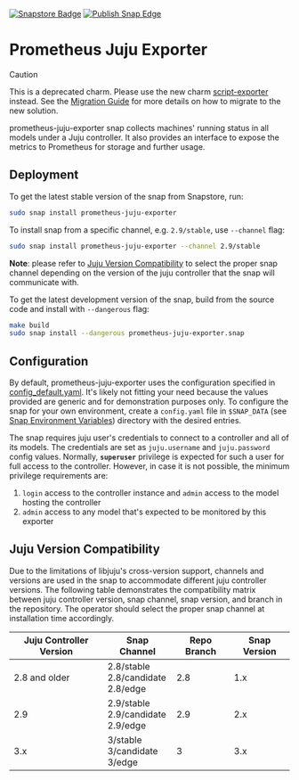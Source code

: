[![Snapstore Badge](https://snapcraft.io/prometheus-juju-exporter/badge.svg)](https://snapcraft.io/prometheus-juju-exporter)
[![Publish Snap Edge](https://github.com/canonical/prometheus-juju-exporter/actions/workflows/release.yaml/badge.svg)](https://github.com/canonical/prometheus-juju-exporter/actions/workflows/release.yaml)

# Prometheus Juju Exporter

> [!CAUTION]
> This is a deprecated charm. Please use the new charm [script-exporter](https://charmhub.io/script-exporter) instead. See the [Migration Guide](https://charmhub.io/prometheus-juju-exporter/docs/h-migration) for more details on how to migrate to the new solution.
> 

prometheus-juju-exporter snap collects machines' running status in all models under a Juju controller. It also provides an interface to expose the metrics to Prometheus for storage and further usage.

## Deployment
To get the latest stable version of the snap from Snapstore, run:
```bash
sudo snap install prometheus-juju-exporter
```

To install snap from a specific channel, e.g. `2.9/stable`, use `--channel` flag:
```bash
sudo snap install prometheus-juju-exporter --channel 2.9/stable
```
**Note**: please refer to [Juju Version Compatibility](#juju-version-compatibility) to select the proper snap channel depending on the version of the juju controller that the snap will communicate with.

To get the latest development version of the snap, build from the source code and install with `--dangerous` flag:
```bash
make build
sudo snap install --dangerous prometheus-juju-exporter.snap
```

## Configuration
By default, prometheus-juju-exporter uses the configuration specified in [config_default.yaml](prometheus-juju-exporter/config_default.yaml). It's likely not fitting your need because the values provided are generic and for demonstration purposes only. To configure the snap for your own environment, create a `config.yaml` file in `$SNAP_DATA` (see [Snap Environment Variables](https://snapcraft.io/docs/environment-variables)) directory with the desired entries.

The snap requires juju user's credentials to connect to a controller and all of its models. The credentials are set as `juju.username` and `juju.password` config values. Normally, **`superuser`** privilege is expected for such a user for full access to the controller. However, in case it is not possible, the minimum privilege requirements are:
1. `login` access to the controller instance and `admin` access to the model hosting the controller
2. `admin` access to any model that's expected to be monitored by this exporter


## Juju Version Compatibility
Due to the limitations of libjuju's cross-version support, channels and versions are used in the snap to accommodate different juju controller versions. The following table demonstrates the compatibility matrix between juju controller version, snap channel, snap version, and branch in the repository. The operator should select the proper snap channel at installation time accordingly.

| Juju Controller Version | Snap Channel                              | Repo Branch | Snap Version |
|-------------------------|-------------------------------------------|-------------|--------------|
| 2.8 and older           | 2.8/stable<br/>2.8/candidate<br/>2.8/edge | 2.8         | 1.x          |
| 2.9                     | 2.9/stable<br/>2.9/candidate<br/>2.9/edge | 2.9         | 2.x          |
| 3.x                     | 3/stable<br/>3/candidate<br/>3/edge       | 3           | 3.x          |
